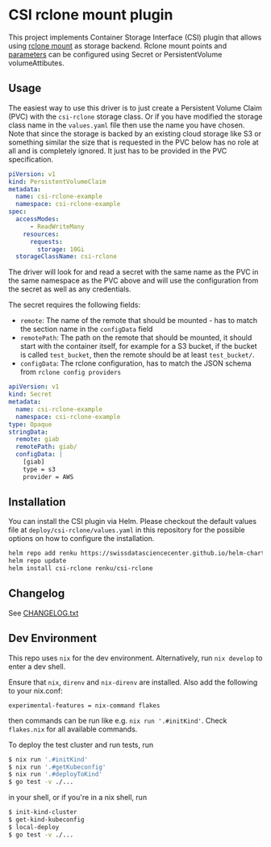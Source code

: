 
# CSI rclone mount plugin

This project implements Container Storage Interface (CSI) plugin that allows using [rclone mount](https://rclone.org/) as storage backend. Rclone mount points and [parameters](https://rclone.org/commands/rclone_mount/) can be configured using Secret or PersistentVolume volumeAttibutes. 

## Usage

The easiest way to use this driver is to just create a Persistent Volume Claim (PVC) with the `csi-rclone`
storage class. Or if you have modified the storage class name in the `values.yaml` file then use the name you have chosen.
Note that since the storage is backed by an existing cloud storage like S3 or something similar the size 
that is requested in the PVC below has no role at all and is completely ignored. It just has to be provided in the PVC specification.

```yaml
piVersion: v1
kind: PersistentVolumeClaim
metadata:
  name: csi-rclone-example
  namespace: csi-rclone-example
spec:
  accessModes:
      - ReadWriteMany
    resources:
      requests:
        storage: 10Gi
  storageClassName: csi-rclone
```

The driver will look for and read a secret with the same name as the PVC in the same namespace
as the PVC above and will use the configuration from the secret as well as any credentials.

The secret requires the following fields:
- `remote`: The name of the remote that should be mounted - has to match the section name in the `configData` field
- `remotePath`: The path on the remote that should be mounted, it should start with the container itself, for example
  for a S3 bucket, if the bucket is called `test_bucket`, then the remote should be at least `test_bucket/`.
- `configData`: The rclone configuration, has to match the JSON schema from `rclone config providers`

```yaml
apiVersion: v1
kind: Secret
metadata:
  name: csi-rclone-example
  namespace: csi-rclone-example
type: Opaque
stringData:
  remote: giab
  remotePath: giab/
  configData: |
    [giab]
    type = s3
    provider = AWS

```

## Installation

You can install the CSI plugin via Helm. Please checkout the default values file at `deploy/csi-rclone/values.yaml`
in this repository for the possible options on how to configure the installation.

```bash
helm repo add renku https://swissdatasciencecenter.github.io/helm-charts
helm repo update
helm install csi-rclone renku/csi-rclone
```

## Changelog

See [CHANGELOG.txt](CHANGELOG.txt)

## Dev Environment
This repo uses `nix` for the dev environment. Alternatively, run `nix develop` to enter a dev shell.

Ensure that `nix`, `direnv` and `nix-direnv` are installed.
Also add the following to your nix.conf:
```
experimental-features = nix-command flakes
```
then commands can be run like e.g. `nix run '.#initKind'`. Check `flakes.nix` 
for all available commands.

To deploy the test cluster and run tests, run 
```bash
$ nix run '.#initKind'
$ nix run '.#getKubeconfig'
$ nix run '.#deployToKind'
$ go test -v ./...
```
in your shell, or if you're in a nix shell, run
```bash
$ init-kind-cluster
$ get-kind-kubeconfig
$ local-deploy
$ go test -v ./...
```
